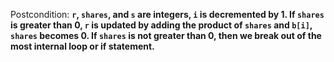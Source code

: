 Postcondition: **`r`, `shares`, and `s` are integers, `i` is decremented by 1. If `shares` is greater than 0, `r` is updated by adding the product of `shares` and `b[i]`, `shares` becomes 0. If `shares` is not greater than 0, then we break out of the most internal loop or if statement.**